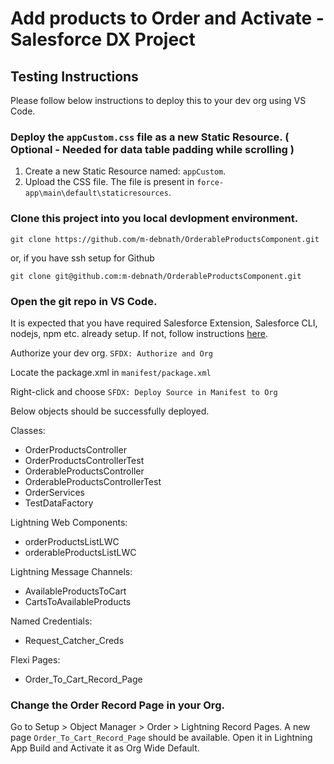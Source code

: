 # Add products to Order and Activate - Salesforce DX Project

## Testing Instructions

Please follow below instructions to deploy this to your dev org using VS Code.

### Deploy the `appCustom.css` file as a new Static Resource. ( Optional - Needed for data table padding while scrolling )
1. Create a new Static Resource named: `appCustom`.
2. Upload the CSS file. The file is present in `force-app\main\default\staticresources`.

### Clone this project into you local devlopment environment.

`git clone https://github.com/m-debnath/OrderableProductsComponent.git`

or, if you have ssh setup for Github

`git clone git@github.com:m-debnath/OrderableProductsComponent.git`

### Open the git repo in VS Code.
It is expected that you have required Salesforce Extension, Salesforce CLI, nodejs, npm etc. already setup.
If not, follow instructions [here](https://trailhead.salesforce.com/content/learn/projects/quick-start-lightning-web-components/set-up-visual-studio-code).

Authorize your dev org. `SFDX: Authorize and Org`

Locate the package.xml in `manifest/package.xml`

Right-click and choose `SFDX: Deploy Source in Manifest to Org`

Below objects should be successfully deployed.

Classes:
- OrderProductsController
- OrderProductsControllerTest
- OrderableProductsController
- OrderableProductsControllerTest
- OrderServices
- TestDataFactory

Lightning Web Components:
- orderProductsListLWC
- orderableProductsListLWC

Lightning Message Channels:
- AvailableProductsToCart
- CartsToAvailableProducts

Named Credentials:
- Request_Catcher_Creds

Flexi Pages:
- Order_To_Cart_Record_Page

### Change the Order Record Page in your Org.

Go to Setup > Object Manager > Order > Lightning Record Pages.
A new page `Order_To_Cart_Record_Page` should be available.
Open it in Lightning App Build and Activate it as Org Wide Default.
